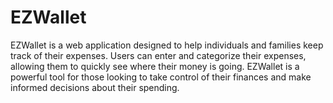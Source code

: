 # EZWallet

EZWallet is a web application designed to help individuals and families keep track of their 
expenses. Users can enter and categorize their expenses, allowing them to quickly see where their 
money is going. EZWallet is a powerful tool for those looking to take control of their finances and 
make informed decisions about their spending.
